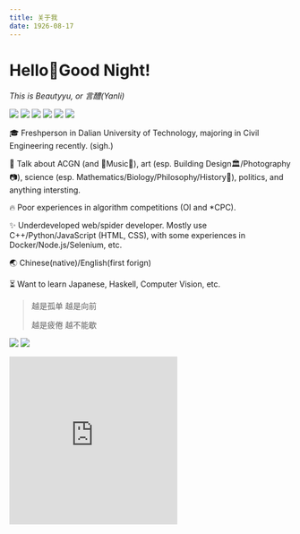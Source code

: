 ```yaml
---
title: 关于我
date: 1926-08-17
---
```

# Hello👋Good Night!

*This is Beautyyu, or 言醴(Yanli)*

[![](https://img.shields.io/badge/-Blog-ff4088?logo=Hexo&logoColor=white&style=flat-square)](http://beautyyu.one) [![](https://img.shields.io/badge/-RSS-ffa500?logo=RSS&logoColor=fff&style=flat-square)](http://beautyyu.one/atom.xml) [![](https://img.shields.io/badge/-Email-c2392a?logo=Gmail&logoColor=white&style=flat-square)](mailto://beautyyuyanli@gmail.com) [![](https://img.shields.io/badge/-GitHub-black?logo=GitHub&style=flat-square)](https://github.com/beautyyuyanli) [![](https://img.shields.io/badge/-Telegram-2ca5e0?labelColor=fafafa&logo=Telegram&logoWidth=13&style=flat-square)](https://t.me/water_water_water_2077)  [![](https://img.shields.io/badge/-Twitter-1da1f2?logo=Twitter&logoColor=white&style=flat-square)](https://twitter.com/beautyyuyanli)

🎓 Freshperson in Dalian University of Technology, majoring in Civil Engineering recently. (sigh.)

🌊 Talk about ACGN (and 🎵Music🎵), art (esp. Building Design🏛️/Photography📷), science (esp. Mathematics/Biology/Philosophy/History📜), politics, and anything intersting.

🔥 Poor experiences in algorithm competitions (OI and *CPC).

✨ Underdeveloped web/spider developer. Mostly use C++/Python/JavaScript (HTML, CSS), with some experiences in Docker/Node.js/Selenium, etc.

🌏 Chinese(native)/English(first forign)

⏳ Want to learn Japanese, Haskell, Computer Vision, etc.

> 越是孤单 越是向前
>
> 越是疲倦 越不能歇

![](https://github-readme-stats.vercel.app/api?username=beautyyuyanli&show_icons=true&theme=dark)
![](https://github-readme-stats.vercel.app/api/top-langs/?username=beautyyuyanli&layout=compact&theme=dark&exclude_repo=beautyyuyanli.github.io)

<iframe src="https://player.bilibili.com/player.html?aid=10154377&cid=16776422&page=1" scrolling="no" border="0" frameborder="no" framespacing="0" allowfullscreen="false" height="300px"> </iframe>
